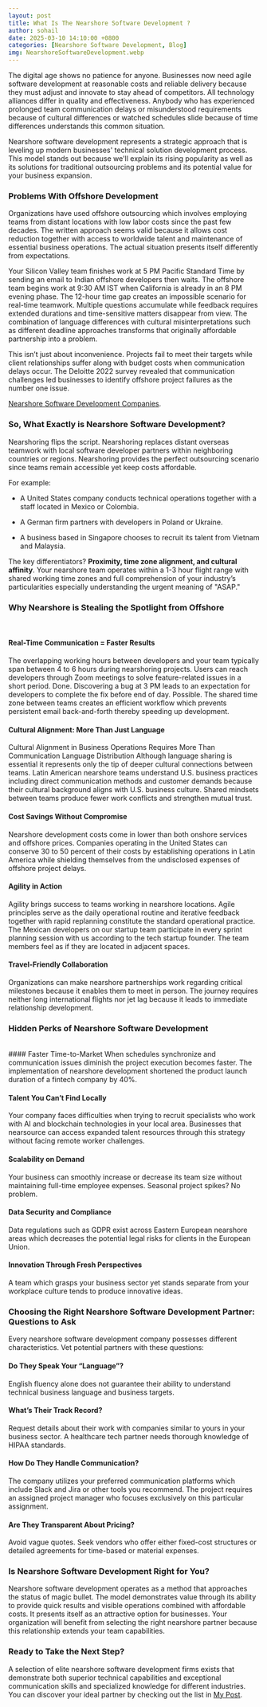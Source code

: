 ```yaml
---
layout: post
title: What Is The Nearshore Software Development ?
author: sohail
date: 2025-03-10 14:10:00 +0800
categories: [Nearshore Software Development, Blog]
img: NearshoreSoftwareDevelopment.webp
---
```

<link href="https://cdn.jsdelivr.net/npm/bootstrap@5.0.2/dist/css/bootstrap.min.css" rel="stylesheet"/>

<!-- Meta Tags -->
<title>What Is Nearshore Software Development? Benefits, Examples & Insights</title>
<meta name="description" content="Nearshore software development is outsourcing to nearby countries with similar time zones. Learn how it works, its benefits, and why businesses use nearshore teams.">
<meta name="keywords" content="nearshore software development, nearshore outsourcing, nearshore development teams, nearshore IT services, nearshore vs offshore, software outsourcing nearshore, benefits of nearshore development, nearshore software companies, nearshore development centers, nearshore developers, nearshore model, nearshoring software projects, nearshore programming teams, nearshore outsourcing definition, what is nearshore development, nearshore technology services, nearshore software solutions">

<!-- Open Graph Tags -->
<meta property="og:title" content="What Is Nearshore Software Development? Benefits, Examples & Insights">
<meta property="og:description" content="Explore the nearshore software development model, its advantages, and how it compares to offshore outsourcing. Learn why companies are choosing nearshore teams.">
<meta property="og:url" content="https://reptilebirds.com/nearshore-software-development">
<meta property="og:type" content="article">
<meta property="og:image" content="https://reptilebirds.com/assets/img/NearshoreSoftwareDevelopment.webp">

<!-- Twitter Card Tags -->
<meta name="twitter:card" content="summary_large_image">
<meta name="twitter:title" content="What Is Nearshore Software Development? Benefits, Examples & Insights">
<meta name="twitter:description" content="Understand nearshore software development and how it helps companies reduce costs, boost collaboration, and access top talent in nearby regions.">
<meta name="twitter:image" content="https://reptilebirds.com/assets/img/NearshoreSoftwareDevelopment.webp">

<!-- JSON-LD Structured Data -->
<script type="application/ld+json">
{
  "@context": "https://schema.org",
  "@type": "Article",
  "mainEntityOfPage": {
    "@type": "WebPage",
    "@id": "https://reptilebirds.com/nearshore-software-development"
  },
  "headline": "What Is Nearshore Software Development? Benefits, Examples & Insights",
  "image": "https://reptilebirds.com/assets/img/NearshoreSoftwareDevelopment.webp",
  "author": {
    "@type": "Organization",
    "name": "ReptileBirds"
  },
  "publisher": {
    "@type": "Organization",
    "name": "ReptileBirds",
    "logo": {
      "@type": "ImageObject",
      "url": "https://reptilebirds.com/assets/img/ReptileBirds.png"
    }
  },
  "description": "Nearshore software development is the practice of outsourcing software projects to teams in nearby countries. This guide breaks down what it is, how it works, its pros and cons, and real-world use cases."
}
</script>


The digital age shows no patience for anyone. Businesses now need agile software development at reasonable costs and reliable delivery because they must adjust and innovate to stay ahead of competitors. All technology alliances differ in quality and effectiveness. Anybody who has experienced prolonged team communication delays or misunderstood requirements because of cultural differences or watched schedules slide because of time differences understands this common situation.

Nearshore software development represents a strategic approach that is leveling up modern businesses' technical solution development process. This model stands out because we'll explain its rising popularity as well as its solutions for traditional outsourcing problems and its potential value for your business expansion.

### Problems With Offshore Development

Organizations have used offshore outsourcing which involves employing teams from distant locations with low labor costs since the past few decades. The written approach seems valid because it allows cost reduction together with access to worldwide talent and maintenance of essential business operations. The actual situation presents itself differently from expectations.

Your Silicon Valley team finishes work at 5 PM Pacific Standard Time by sending an email to Indian offshore developers then waits. The offshore team begins work at 9:30 AM IST when California is already in an 8 PM evening phase. The 12-hour time gap creates an impossible scenario for real-time teamwork. Multiple questions accumulate while feedback requires extended durations and time-sensitive matters disappear from view. The combination of language differences with cultural misinterpretations such as different deadline approaches transforms that originally affordable partnership into a problem.

This isn’t just about inconvenience. Projects fail to meet their targets while client relationships suffer along with budget costs when communication delays occur. The Deloitte 2022 survey revealed that communication challenges led businesses to identify offshore project failures as the number one issue.

[Nearshore Software Development Companies](/nearshore-software-development-companies).

### So, What Exactly is Nearshore Software Development?

Nearshoring flips the script. Nearshoring replaces distant overseas teamwork with local software developer partners within neighboring countries or regions. Nearshoring provides the perfect outsourcing scenario since teams remain accessible yet keep costs affordable.

For example:

- A United States company conducts technical operations together with a staff located in Mexico or Colombia.

- A German firm partners with developers in Poland or Ukraine.

- A business based in Singapore chooses to recruit its talent from Vietnam and Malaysia.

The key differentiators? <b>Proximity, time zone alignment, and cultural affinity</b>. Your nearshore team operates within a 1-3 hour flight range with shared working time zones and full comprehension of your industry’s particularities especially understanding the urgent meaning of "ASAP."

### Why Nearshore is Stealing the Spotlight from Offshore
<br />

#### Real-Time Communication = Faster Results

The overlapping working hours between developers and your team typically span between 4 to 6 hours during nearshoring projects. Users can reach developers through Zoom meetings to solve feature-related issues in a short period. Done. Discovering a bug at 3 PM leads to an expectation for developers to complete the fix before end of day. Possible. The shared time zone between teams creates an efficient workflow which prevents persistent email back-and-forth thereby speeding up development.

#### Cultural Alignment: More Than Just Language

Cultural Alignment in Business Operations Requires More Than Communication Language Distribution
Although language sharing is essential it represents only the tip of deeper cultural connections between teams. Latin American nearshore teams understand U.S. business practices including direct communication methods and customer demands because their cultural background aligns with U.S. business culture. Shared mindsets between teams produce fewer work conflicts and strengthen mutual trust.

#### Cost Savings Without Compromise
Nearshore development costs come in lower than both onshore services and offshore prices. Companies operating in the United States can conserve 30 to 50 percent of their costs by establishing operations in Latin America while shielding themselves from the undisclosed expenses of offshore project delays.

#### Agility in Action
Agility brings success to teams working in nearshore locations. Agile principles serve as the daily operational routine and iterative feedback together with rapid replanning constitute the standard operational practice. The Mexican developers on our startup team participate in every sprint planning session with us according to the tech startup founder. The team members feel as if they are located in adjacent spaces.

#### Travel-Friendly Collaboration
Organizations can make nearshore partnerships work regarding critical milestones because it enables them to meet in person. The journey requires neither long international flights nor jet lag because it leads to immediate relationship development.

### Hidden Perks of Nearshore Software Development
<br />
#### Faster Time-to-Market
When schedules synchronize and communication issues diminish the project execution becomes faster. The implementation of nearshore development shortened the product launch duration of a fintech company by 40%.

#### Talent You Can’t Find Locally
Your company faces difficulties when trying to recruit specialists who work with AI and blockchain technologies in your local area. Businesses that nearsource can access expanded talent resources through this strategy without facing remote worker challenges.

#### Scalability on Demand
Your business can smoothly increase or decrease its team size without maintaining full-time employee expenses. Seasonal project spikes? No problem.

#### Data Security and Compliance
Data regulations such as GDPR exist across Eastern European nearshore areas which decreases the potential legal risks for clients in the European Union.

#### Innovation Through Fresh Perspectives
A team which grasps your business sector yet stands separate from your workplace culture tends to produce innovative ideas.

### Choosing the Right Nearshore Software Development Partner: Questions to Ask

Every nearshore software development company possesses different characteristics. Vet potential partners with these questions:

#### Do They Speak Your “Language”?
English fluency alone does not guarantee their ability to understand technical business language and business targets.

#### What’s Their Track Record?
Request details about their work with companies similar to yours in your business sector. A healthcare tech partner needs thorough knowledge of HIPAA standards.

#### How Do They Handle Communication?
The company utilizes your preferred communication platforms which include Slack and Jira or other tools you recommend. The project requires an assigned project manager who focuses exclusively on this particular assignment.

#### Are They Transparent About Pricing?
Avoid vague quotes. Seek vendors who offer either fixed-cost structures or detailed agreements for time-based or material expenses.

### Is Nearshore Software Development Right for You?
Nearshore software development operates as a method that approaches the status of magic bullet. The model demonstrates value through its ability to provide quick results and visible operations combined with affordable costs. It presents itself as an attractive option for businesses. Your organization will benefit from selecting the right nearshore partner because this relationship extends your team capabilities.

### Ready to Take the Next Step?
A selection of elite nearshore software development firms exists that demonstrate both superior technical capabilities and exceptional communication skills and specialized knowledge for different industries. You can discover your ideal partner by checking out the list in [My Post](/nearshore-software-development-companies).

